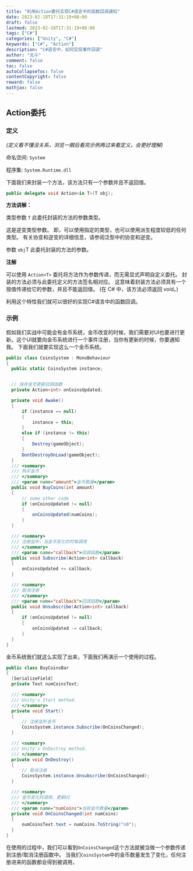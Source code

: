 ```yaml
---
title: "利用Action委托实现C#语言中的函数回调通知"
date: 2023-02-18T17:31:19+08:00
draft: false
lastmod: 2023-02-18T17:31:19+08:00
tags: ["C#"]
categories: ["Unity", "C#"]
keywords: ["C#", "Action"]
description: "C#语言中，如何实现事件回调"
author: "北斗"
comment: false
toc: false
autoCollapseToc: false
contentCopyright: false
reward: false
mathjax: false
---
```


## Action<T>委托
### 定义
*(定义看不懂没关系，浏览一眼后看完示例再过来看定义，会更好理解)*

命名空间:
`System`

程序集:
`System.Runtime.dll`

下面我们来封装一个方法，该方法只有一个参数并且不返回值。

```C#
public delegate void Action<in T>(T obj);
```
**方法讲解：**

  类型参数 `T` 此委托封装的方法的参数类型。

  这是逆变类型参数。 即，可以使用指定的类型，也可以使用派生程度较低的任何类型。 有关协变和逆变的详细信息，请参阅泛型中的协变和逆变。

  参数 `obj`T 此委托封装的方法的参数。

**注解**

可以使用 `Action<T>` 委托将方法作为参数传递，而无需显式声明自定义委托。 封装的方法必须与此委托定义的方法签名相对应。
这意味着封装方法必须具有一个按值传递给它的参数，并且不能返回值。 (在 C# 中，该方法必须返回 void。)

利用这个特性我们就可以很好的实现C#语言中的函数回调。
### 示例
假如我们实战中可能会有金币系统，金币改变的时候，我们需要对UI也要进行更新。这个UI就要向金币系统进行一个事件注册，当你有更新的时候，你要通知我。
下面我们就要实现这么一个金币系统。
```C#
public class CoinsSystem : MonoBehaviour
{
  public static CoinsSystem instance;


  // 保存金币更新回调函数
  private Action<int> onCoinsUpdated;

  private void Awake()
  {
      if (instance == null)
      {
          instance = this;
      }
      else if (instance != this)
      {
          Destroy(gameObject);
      }
      DontDestroyOnLoad(gameObject);
  }
  /// <summary>
  /// 购买金币
  /// </summary>
  /// <param name="amount">金币数量</param>
  public void BuyCoins(int amount)
  {
      // some other code
      if (onCoinsUpdated != null)
      {
          onCoinsUpdated(numCoins);
      }
  }

  /// <summary>
  /// 注册监听，当金币变化的时候调用
  /// </summary>
  /// <param name="callback">回调函数</param>
  public void Subscribe(Action<int> callback)
  {
      onCoinsUpdated += callback;
  }

  /// <summary>
  /// 取消注册
  /// </summary>
  /// <param name="callback">回调函数</param>
  public void Unsubscribe(Action<int> callback)
  {
      if (onCoinsUpdated != null)
      {
          onCoinsUpdated -= callback;
      }
  }
}
```
金币系统我们就这么实现了出来，下面我们再演示一个使用的过程。
```C#
public class BuyCoinsBar
{
  [SerializeField]
  private Text numCoinsText;

  /// <summary>
  /// Unity's Start method.
  /// </summary>
  private void Start()
  {
      // 注册监听金币
      CoinsSystem.instance.Subscribe(OnCoinsChanged);
  }

  /// <summary>
  /// Unity's OnDestroy method.
  /// </summary>
  private void OnDestroy()
  {
      // 取消注册
      CoinsSystem.instance.Unsubscribe(OnCoinsChanged);
  }

  /// <summary>
  /// 金币变化时调用，更新UI
  /// </summary>
  /// <param name="numCoins">当前金币数量</param>
  private void OnCoinsChanged(int numCoins)
  {
      numCoinsText.text = numCoins.ToString("n0");
  }
}
```
在使用的过程中，我们可以看到`OnCoinsChanged`这个方法就被当做一个参数传递到注册/取消注册函数中。
当我们`CoinsSystem`中的金币数量发生了变化，任何注册进来的函数都会得到被调用，
